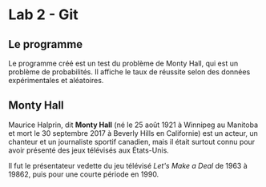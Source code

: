 # Lab 2 - Git

## Le programme
Le programme créé est un test du problème de Monty Hall, qui est un problème de probabilités.
Il affiche le taux de réussite selon des données expérimentales et aléatoires.

## Monty Hall
Maurice Halprin, dit **Monty Hall** (né le 25 août 1921 à Winnipeg au Manitoba et mort le 30 septembre 2017 à Beverly Hills en Californie) est un acteur, un chanteur et un journaliste sportif canadien, mais il était surtout connu pour avoir présenté des jeux télévisés aux États-Unis.

Il fut le présentateur vedette du jeu télévisé *Let's Make a Deal* de 1963 à 19862, puis pour une courte période en 1990.